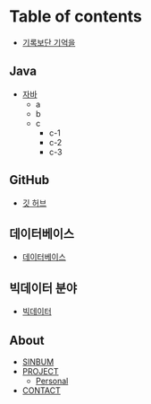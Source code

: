 # Table of contents

* [기록보단 기억을](README.md)

## Java

* [자바](java\_method.md)
  * a
  * b
  * c
    * c-1
    * c-2
    * c-3

## GitHub

* [깃 허브](undefined.md)

## 데이터베이스

* [데이터베이스](undefined-1.md)

## 빅데이터 분야

* [빅데이터](undefined-2.md)

## About

* [SINBUM](about/sinbum.md)
* [PROJECT](about/project.md)
  * [Personal](about/project/personal.md)
* [CONTACT](about/contact.md)

